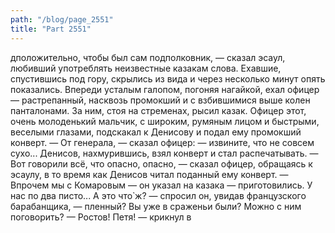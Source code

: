 ```yaml
---
path: "/blog/page_2551"
title: "Part 2551"
---
```


дположительно, чтобы был сам подполковник, — сказал эсаул, любивший употреблять неизвестные казакам слова.
Ехавшие, спустившись под гору, скрылись из вида и через несколько минут опять показались. Впереди усталым галопом, погоняя нагайкой, ехал офицер — растрепанный, насквозь промокший и с взбившимися выше колен панталонами. За ним, стоя на стременах, рысил казак. Офицер этот, очень молоденький мальчик, с широким, румяным лицом и быстрыми, веселыми глазами, подскакал к Денисову и подал ему промокший конверт.
— От генерала, — сказал офицер: — извините, что не совсем сухо...
Денисов, нахмурившись, взял конверт и стал распечатывать.
— Вот говорили всё, что опасно, опасно, — сказал офицер, обращаясь к эсаулу, в то время как Денисов читал поданный ему конверт. — Впрочем мы с Комаровым — он указал на казака — приготовились. У нас по два писто... А это что̀ ж? — спросил он, увидав французского барабанщика, — пленный? Вы уже в сраженьи были? Можно с ним поговорить?
— Ростов! Петя! — крикнул в 
